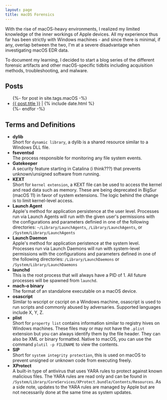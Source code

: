 ```yaml
---
layout: page
title: macOS Forensics
---
```

With the rise of macOS-heavy environments, I realized my limited knowledge of the inner workings of Apple devices. All my experience thus far has been strictly with Windows machines - and since there is minimal, if any, overlap between the two, I'm at a severe disadvantage when investigating macOS EDR data. 

To document my learning, I decided to start a blog series of the different forensic artifacts and other macOS-specific tidbits including acquisition methods, troubleshooting, and malware.

## Posts

<div>
    <ul>
        {%- for post in site.tags.macOS -%}
            <li><a href="{{post.url}}">{{ post.title }}</a> | {% include date.html %}</li>
        {%- endfor -%}
    </ul>
</div>

## Terms and Definitions
- **dylib**  
Short for `dynamic library`, a dylib is a shared resource similar to a Windows DLL file.
- **fseventsd**  
The process responsible for monitoring any file system events.
- **Gatekeeper**  
A security feature starting in Catalina (i think???) that prevents unknown/unsigned software from running.
- **KEXT**  
Short for `kernel extension`, a KEXT file can be used to access the kernel and read data such as memory. These are being deprecated in BigSur (macOS 11) in favor of system extensions. The logic behind the change is to limit kernel-level access.
- **Launch Agent**  
Apple's method for application persistence at the user level. Processes run via Launch Agents will run with the given user's permissions with the configurations and parameters definied in one of the following directories: `~/Library/LaunchAgents`, `/Library/LaunchAgents`, or `/System/Library/LaunchAgents`
- **Launch Daemon**  
Apple's method for application peristence at the system level. Processes run via Launch Daemons will run with system-level permissions with the configurations and parameters defined in one of the following directories: `/Library/LaunchDaemons` or `/System/Library/LaunchDaemons`
- **launchd**  
This is the root process that will always have a PID of 1. All future processes will be spawned from `launchd`.
- **mach-o binary**  
The format of an standalone executable on a macOS device.
- **osascript**  
Similar to wscript or cscript on a Windows machine, osascript is used to run scripts and commonly abused by adversaries. Supported languages include X, Y, Z. 
- **plist**  
Short for `property list` contains information similar to registry hives on Windows machines. These files may or may not have the `.plist` extension but you can always identify them by the file header. They can also be XML or binary formatted. Native to macOS, you can use the command `plutil -p FILENAME` to view the contents.
- **SIP**  
Short for `system integrity protection`, this is used on macOS to prevent unsigned or unknown code from executing freely.
- **XProtect**  
A built-in type of antivirus that uses YARA rules to protect against known malicious files. The YARA rules are read only and can be found in `/System/Library/CoreServices/XProtect.bundle/Contents/Resources`. As a side note, updates to the YARA rules are managed by Apple but are not necessarily done at the same time as system updates.